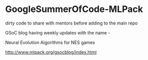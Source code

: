 # GoogleSummerOfCode-MLPack
dirty code to share with mentors before adding to the main repo 

GSoC blog having weekly updates with the name -

Neural Evolution Algorithms for NES games

http://www.mlpack.org/gsocblog/index.html
